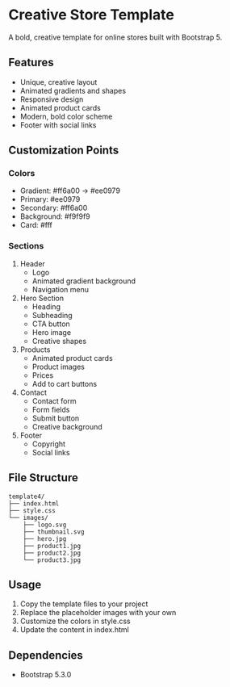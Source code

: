 # Creative Store Template

A bold, creative template for online stores built with Bootstrap 5.

## Features

- Unique, creative layout
- Animated gradients and shapes
- Responsive design
- Animated product cards
- Modern, bold color scheme
- Footer with social links

## Customization Points

### Colors
- Gradient: #ff6a00 → #ee0979
- Primary: #ee0979
- Secondary: #ff6a00
- Background: #f9f9f9
- Card: #fff

### Sections
1. Header
   - Logo
   - Animated gradient background
   - Navigation menu
2. Hero Section
   - Heading
   - Subheading
   - CTA button
   - Hero image
   - Creative shapes
3. Products
   - Animated product cards
   - Product images
   - Prices
   - Add to cart buttons
4. Contact
   - Contact form
   - Form fields
   - Submit button
   - Creative background
5. Footer
   - Copyright
   - Social links

## File Structure

```
template4/
├── index.html
├── style.css
└── images/
    ├── logo.svg
    ├── thumbnail.svg
    ├── hero.jpg
    ├── product1.jpg
    ├── product2.jpg
    └── product3.jpg
```

## Usage

1. Copy the template files to your project
2. Replace the placeholder images with your own
3. Customize the colors in style.css
4. Update the content in index.html

## Dependencies

- Bootstrap 5.3.0 